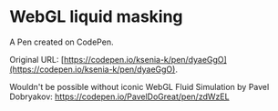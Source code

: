 # WebGL liquid masking

A Pen created on CodePen.

Original URL: [https://codepen.io/ksenia-k/pen/dyaeGgO](https://codepen.io/ksenia-k/pen/dyaeGgO).

Wouldn't be possible without iconic WebGL Fluid Simulation by Pavel Dobryakov: 
https://codepen.io/PavelDoGreat/pen/zdWzEL